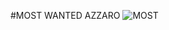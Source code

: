 #MOST WANTED AZZARO
![MOST](https://github.com/user-attachments/assets/66b4b691-5a46-4f82-9f0d-4af38e99503a)
